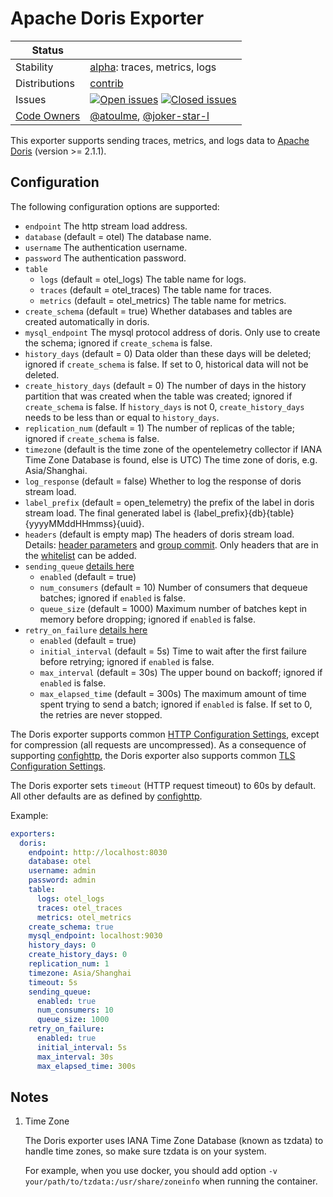 # Apache Doris Exporter
<!-- status autogenerated section -->
| Status        |           |
| ------------- |-----------|
| Stability     | [alpha]: traces, metrics, logs   |
| Distributions | [contrib] |
| Issues        | [![Open issues](https://img.shields.io/github/issues-search/open-telemetry/opentelemetry-collector-contrib?query=is%3Aissue%20is%3Aopen%20label%3Aexporter%2Fdoris%20&label=open&color=orange&logo=opentelemetry)](https://github.com/open-telemetry/opentelemetry-collector-contrib/issues?q=is%3Aopen+is%3Aissue+label%3Aexporter%2Fdoris) [![Closed issues](https://img.shields.io/github/issues-search/open-telemetry/opentelemetry-collector-contrib?query=is%3Aissue%20is%3Aclosed%20label%3Aexporter%2Fdoris%20&label=closed&color=blue&logo=opentelemetry)](https://github.com/open-telemetry/opentelemetry-collector-contrib/issues?q=is%3Aclosed+is%3Aissue+label%3Aexporter%2Fdoris) |
| [Code Owners](https://github.com/open-telemetry/opentelemetry-collector-contrib/blob/main/CONTRIBUTING.md#becoming-a-code-owner)    | [@atoulme](https://www.github.com/atoulme), [@joker-star-l](https://www.github.com/joker-star-l) |

[alpha]: https://github.com/open-telemetry/opentelemetry-collector/blob/main/docs/component-stability.md#alpha
[contrib]: https://github.com/open-telemetry/opentelemetry-collector-releases/tree/main/distributions/otelcol-contrib
<!-- end autogenerated section -->

This exporter supports sending traces, metrics, and logs data to [Apache Doris](https://doris.apache.org/) (version >= 2.1.1). 

## Configuration

The following configuration options are supported:

* `endpoint` The http stream load address.
* `database` (default = otel) The database name.
* `username` The authentication username.
* `password` The authentication password.
* `table`
  * `logs` (default = otel_logs) The table name for logs.
  * `traces` (default = otel_traces) The table name for traces.
  * `metrics` (default = otel_metrics) The table name for metrics.
* `create_schema` (default = true) Whether databases and tables are created automatically in doris.
* `mysql_endpoint` The mysql protocol address of doris. Only use to create the schema; ignored if `create_schema` is false.
* `history_days` (default = 0) Data older than these days will be deleted; ignored if `create_schema` is false. If set to 0, historical data will not be deleted.
* `create_history_days` (default = 0) The number of days in the history partition that was created when the table was created; ignored if `create_schema` is false. If `history_days` is not 0, `create_history_days` needs to be less than or equal to `history_days`.
* `replication_num` (default = 1) The number of replicas of the table; ignored if `create_schema` is false.
* `timezone` (default is the time zone of the opentelemetry collector if IANA Time Zone Database is found, else is UTC) The time zone of doris, e.g. Asia/Shanghai.
* `log_response` (default = false) Whether to log the response of doris stream load.
* `label_prefix` (default = open_telemetry) the prefix of the label in doris stream load. The final generated label is {label_prefix}{db}{table}{yyyyMMddHHmmss}{uuid}.
* `headers` (default is empty map) The headers of doris stream load. Details: [header parameters](https://doris.apache.org/docs/data-operate/import/import-way/stream-load-manual#load-configuration-parameters) and [group commit](https://doris.apache.org/docs/data-operate/import/import-way/group-commit-manual#stream-load). Only headers that are in the [whitelist](./header_whitelist.txt) can be added.
* `sending_queue`  [details here](https://github.com/open-telemetry/opentelemetry-collector/tree/main/exporter/exporterhelper#configuration)
  * `enabled` (default = true)
  * `num_consumers` (default = 10) Number of consumers that dequeue batches; ignored if `enabled` is false.
  * `queue_size` (default = 1000) Maximum number of batches kept in memory before dropping; ignored if `enabled` is false.
* `retry_on_failure` [details here](https://github.com/open-telemetry/opentelemetry-collector/tree/main/exporter/exporterhelper#configuration)
  * `enabled` (default = true)
  * `initial_interval` (default = 5s) Time to wait after the first failure before retrying; ignored if `enabled` is false.
  * `max_interval` (default = 30s) The upper bound on backoff; ignored if `enabled` is false.
  * `max_elapsed_time` (default = 300s) The maximum amount of time spent trying to send a batch; ignored if `enabled` is false. If set to 0, the retries are never stopped.

The Doris exporter supports common [HTTP Configuration Settings](https://github.com/open-telemetry/opentelemetry-collector/blob/main/config/confighttp/README.md#http-configuration-settings), except for compression (all requests are uncompressed). As a consequence of supporting [confighttp](https://github.com/open-telemetry/opentelemetry-collector/blob/main/config/confighttp/README.md#http-configuration-settings), the Doris exporter also supports common [TLS Configuration Settings](https://github.com/open-telemetry/opentelemetry-collector/blob/main/config/configtls/README.md#tls-configuration-settings).

The Doris exporter sets `timeout` (HTTP request timeout) to 60s by default. All other defaults are as defined by [confighttp](https://github.com/open-telemetry/opentelemetry-collector/blob/main/config/confighttp/README.md#http-configuration-settings).

Example:
```yaml
exporters:
  doris:
    endpoint: http://localhost:8030
    database: otel
    username: admin
    password: admin
    table:
      logs: otel_logs
      traces: otel_traces
      metrics: otel_metrics
    create_schema: true
    mysql_endpoint: localhost:9030
    history_days: 0
    create_history_days: 0
    replication_num: 1
    timezone: Asia/Shanghai
    timeout: 5s
    sending_queue:
      enabled: true
      num_consumers: 10
      queue_size: 1000
    retry_on_failure:
      enabled: true
      initial_interval: 5s
      max_interval: 30s
      max_elapsed_time: 300s
```

## Notes

1. Time Zone

    The Doris exporter uses IANA Time Zone Database (known as tzdata) to handle time zones, so make sure tzdata is on your system.

    For example, when you use docker, you should add option `-v your/path/to/tzdata:/usr/share/zoneinfo` when running the container.
